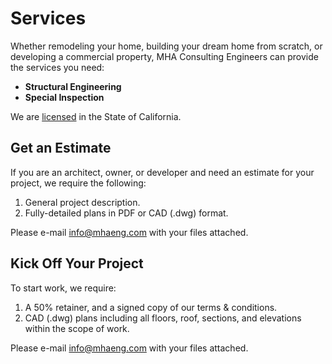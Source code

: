 # Services
Whether remodeling your home, building your dream home from scratch, or developing a commercial property, MHA Consulting Engineers can provide the services you need:
* **Structural Engineering**
* **Special Inspection**

We are [licensed](https://search.dca.ca.gov/details/7500/C/58502/8cf3488d4eeeabdd8088e3cc1d816dd4) in the State of California. 

## Get an Estimate
If you are an architect, owner, or developer and need an estimate for your project, we require the following:
1. General project description.
2. Fully-detailed plans in PDF or CAD (.dwg) format.

Please e-mail [info@mhaeng.com](mailto:info@mhaeng.com) with your files attached.

## Kick Off Your Project
To start work, we require:
1. A 50% retainer, and a signed copy of our terms & conditions.
2. CAD (.dwg) plans including all floors, roof, sections, and elevations within the scope of work.

Please e-mail [info@mhaeng.com](mailto:info@mhaeng.com) with your files attached.
